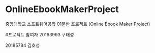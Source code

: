 # OnlineEbookMakerProject
중앙대학교 소프트웨어공학 01분반 프로젝트 (Online Ebook Maker Project)


#프로젝트 참여자
20163993 구태성 

20185784 김호성 
